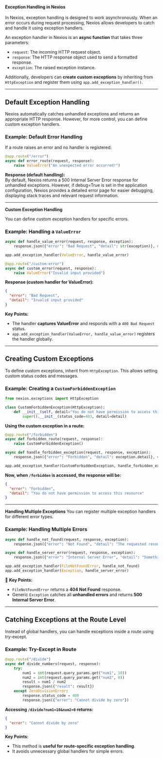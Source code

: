 

#### **Exception Handling in Nexios**

In Nexios, exception handling is designed to work asynchronously. When an error occurs during request processing, Nexios allows developers to catch and handle it using exception handlers.  

An exception handler in Nexios is an **async function** that takes three parameters:  
- `request`: The incoming HTTP request object.  
- `response`: The HTTP response object used to send a formatted response.  
- `exception`: The raised exception instance.  

Additionally, developers can **create custom exceptions** by inheriting from `HttpException` and register them using `app.add_exception_handler()`.

---

## **Default Exception Handling**  
Nexios automatically catches unhandled exceptions and returns an appropriate HTTP response. However, for more control, you can define custom exception handlers.

### **Example: Default Error Handling**
If a route raises an error and no handler is registered:  
```python
@app.route("/error")
async def error_route(request, response):
    raise ValueError("An unexpected error occurred!")
```
**Response (default handling):**  
By default, Nexios returns a 500 Internal Server Error response for unhandled exceptions. However, if debug=True is set in the application configuration, Nexios provides a detailed error page for easier debugging, displaying stack traces and relevant request information.

---

**Custom Exception Handling**

You can define custom exception handlers for specific errors.

### **Example: Handling a `ValueError`**
```python
async def handle_value_error(request, response, exception):
    response.json({"error": "Bad Request", "detail": str(exception)}, status_code = 500)

app.add_exception_handler(ValueError, handle_value_error)

@app.route("/custom-error")
async def custom_error(request, response):
    raise ValueError("Invalid input provided")
```
**Response (custom handler for ValueError):**  
```json
{
  "error": "Bad Request",
  "detail": "Invalid input provided"
}
```
**Key Points:**  
- The handler **captures ValueError** and responds with a `400 Bad Request` status.  
- `app.add_exception_handler(ValueError, handle_value_error)` registers the handler globally.  

---

## **Creating Custom Exceptions**  
To define custom exceptions, inherit from `HttpException`. This allows setting custom status codes and messages.

### **Example: Creating a `CustomForbiddenException`**
```python
from nexios.exceptions import HttpException

class CustomForbiddenException(HttpException):
    def __init__(self, detail="You do not have permission to access this resource"):
        super().__init__(status_code=403, detail=detail)
```
**Using the custom exception in a route:**
```python
@app.route("/forbidden")
async def forbidden_route(request, response):
    raise CustomForbiddenException()

async def handle_forbidden_exception(request, response, exception):
    response.json({"error": "Forbidden", "detail": exception.detail}, status_Code = exception.status_Code)

app.add_exception_handler(CustomForbiddenException, handle_forbidden_exception)
```
**Now, when `/forbidden` is accessed, the response will be:**  
```json
{
  "error": "Forbidden",
  "detail": "You do not have permission to access this resource"
}
```

---

**Handling Multiple Exceptions**
You can register multiple exception handlers for different error types.

### **Example: Handling Multiple Errors**

```python
async def handle_not_found(request, response, exception):
    response.json({"error": "Not Found", "detail": "The requested resource was not found"},status_code = 404)

async def handle_server_error(request, response, exception):
    response.json({"error": "Internal Server Error", "detail": "Something went wrong"},status_code = 500)

app.add_exception_handler(FileNotFoundError, handle_not_found)
app.add_exception_handler(Exception, handle_server_error)
```
📌 **Key Points:**  
- `FileNotFoundError` returns a **404 Not Found** response.  
- Generic `Exception` catches all **unhandled errors** and returns **500 Internal Server Error**.  

---

## **Catching Exceptions at the Route Level**
Instead of global handlers, you can handle exceptions inside a route using try-except.

### **Example: Try-Except in Route**
```python
@app.route("/divide")
async def divide_numbers(request, response):
    try:
        num1 = int(request.query_params.get("num1", 10))
        num2 = int(request.query_params.get("num2", 0))
        result = num1 / num2
        response.json({"result": result})
    except ZeroDivisionError:
        response.status_code = 400
        response.json({"error": "Cannot divide by zero"})
```
 **Accessing `/divide?num1=10&num2=0` returns:**  
```json
{
  "error": "Cannot divide by zero"
}
```
**Key Points:**  
- This method is **useful for route-specific exception handling**.  
- It avoids unnecessary global handlers for simple errors.



